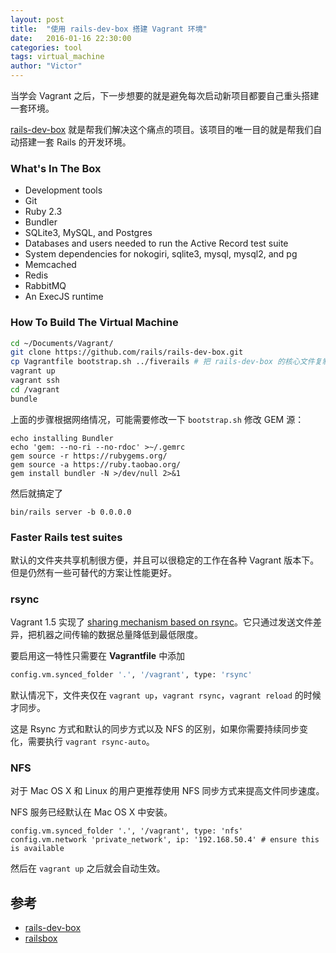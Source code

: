 ```yaml
---
layout: post
title:  "使用 rails-dev-box 搭建 Vagrant 环境"
date:   2016-01-16 22:30:00
categories: tool
tags: virtual_machine
author: "Victor"
---
```


当学会 Vagrant 之后，下一步想要的就是避免每次启动新项目都要自己重头搭建一套环境。

[rails-dev-box](https://github.com/rails/rails-dev-box) 就是帮我们解决这个痛点的项目。该项目的唯一目的就是帮我们自动搭建一套 Rails 的开发环境。

### What's In The Box

* Development tools
* Git
* Ruby 2.3
* Bundler
* SQLite3, MySQL, and Postgres
* Databases and users needed to run the Active Record test suite
* System dependencies for nokogiri, sqlite3, mysql, mysql2, and pg
* Memcached
* Redis
* RabbitMQ
* An ExecJS runtime

### How To Build The Virtual Machine

```bash
cd ~/Documents/Vagrant/
git clone https://github.com/rails/rails-dev-box.git
cp Vagrantfile bootstrap.sh ../fiverails # 把 rails-dev-box 的核心文件复制到项目目录
vagrant up
vagrant ssh
cd /vagrant
bundle
```

上面的步骤根据网络情况，可能需要修改一下 `bootstrap.sh` 修改 GEM 源：

```
echo installing Bundler
echo 'gem: --no-ri --no-rdoc' >~/.gemrc
gem source -r https://rubygems.org/
gem source -a https://ruby.taobao.org/
gem install bundler -N >/dev/null 2>&1
```

然后就搞定了

```
bin/rails server -b 0.0.0.0
```

### Faster Rails test suites

默认的文件夹共享机制很方便，并且可以很稳定的工作在各种 Vagrant 版本下。但是仍然有一些可替代的方案让性能更好。

### rsync

Vagrant 1.5 实现了 [sharing mechanism based on rsync](https://www.vagrantup.com/blog/feature-preview-vagrant-1-5-rsync.html)。它只通过发送文件差异，把机器之间传输的数据总量降低到最低限度。

要启用这一特性只需要在 **Vagrantfile** 中添加

```bash
config.vm.synced_folder '.', '/vagrant', type: 'rsync'
```

默认情况下，文件夹仅在 `vagrant up`，`vagrant rsync`，`vagrant reload` 的时候才同步。

这是 Rsync 方式和默认的同步方式以及 NFS 的区别，如果你需要持续同步变化，需要执行 `vagrant rsync-auto`。

### NFS

对于 Mac OS X 和 Linux 的用户更推荐使用 NFS 同步方式来提高文件同步速度。

NFS 服务已经默认在 Mac OS X 中安装。

```
config.vm.synced_folder '.', '/vagrant', type: 'nfs'
config.vm.network 'private_network', ip: '192.168.50.4' # ensure this is available
```

然后在 `vagrant up` 之后就会自动生效。

## 参考

* [rails-dev-box](https://github.com/rails/rails-dev-box)
* [railsbox](https://railsbox.io/)
